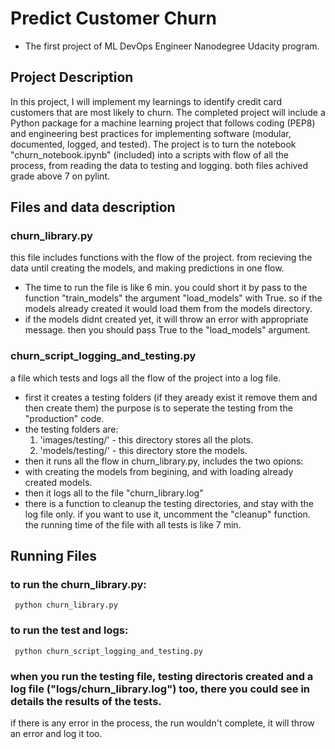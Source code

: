 # Predict Customer Churn
- The first project of ML DevOps Engineer Nanodegree Udacity program.

## Project Description
In this project, I will implement my learnings to identify credit card customers that are most likely to churn. The completed project will include a Python package for a machine learning project that follows coding (PEP8) and engineering best practices for implementing software (modular, documented, logged, and tested). 
The project is to turn the notebook "churn_notebook.ipynb" (included) into a scripts with flow of all the process, from reading the data to testing and logging.
both files achived grade above 7 on pylint.

## Files and data description
### churn_library.py
this file includes functions with the flow of the project. from recieving the data until creating the models, and making predictions in one flow.
- The time to run the file is like 6 min. you could short it by pass to the function "train_models" the argument "load_models" with True. so if the models already created it would load them from the models directory. 
- if the models didnt created yet, it will throw an error with appropriate message. then you should pass True to the "load_models" argument.
    

### churn_script_logging_and_testing.py
a file which tests and logs all the flow of the project into a log file.
- first it creates a testing folders (if they aready exist it remove them and then create them) the purpose is to seperate the testing from the "production" code.
- the testing folders are:
   1. 'images/testing/' - this directory stores all the plots.     
   2. 'models/testing/' - this directory store the models.        
- then it runs all the flow in churn_library.py, includes the two opions: 
- with creating the models from begining, and with loading already created models.
- then it logs all to the file "churn_library.log"
- there is a function to cleanup the testing directories, and stay with the log file only. if you want to use it, uncomment the "cleanup" function.
the running time of the file with all tests is like 7 min.
    
    
## Running Files
### to run the churn_library.py: 
<code> python churn_library.py</code>
### to run the test and logs: 
<code> python churn_script_logging_and_testing.py </code>
### when you run the testing file, testing directoris created and a log file ("logs/churn_library.log") too, there you could see in details the results of the tests.
if there is any error in the process, the run wouldn't complete, it will throw an error and log it too.
